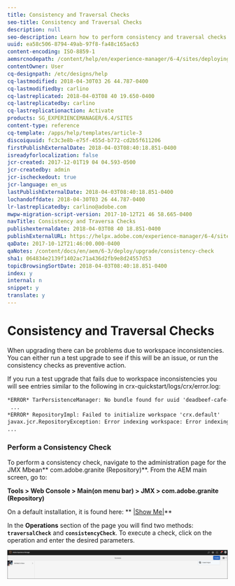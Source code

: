 ```yaml
---
title: Consistency and Traversal Checks
seo-title: Consistency and Traversal Checks
description: null
seo-description: Learn how to perform consistency and traversal checks.
uuid: ea58c506-8794-49ab-97f8-fa48c165ac63
content-encoding: ISO-8859-1
aemsrcnodepath: /content/help/en/experience-manager/6-4/sites/deploying/using/consistency-check
contentOwner: User
cq-designpath: /etc/designs/help
cq-lastmodified: 2018-04-30T03 26 44.787-0400
cq-lastmodifiedby: carlino
cq-lastreplicated: 2018-04-03T08 40 19.650-0400
cq-lastreplicatedby: carlino
cq-lastreplicationaction: Activate
products: SG_EXPERIENCEMANAGER/6.4/SITES
content-type: reference
cq-template: /apps/help/templates/article-3
discoiquuid: fc3c3e8b-e75f-455d-b772-cd2b5f611206
firstPublishExternalDate: 2018-04-03T08:40:18.851-0400
isreadyforlocalization: false
jcr-created: 2017-12-01T19 04 04.593-0500
jcr-createdby: admin
jcr-ischeckedout: true
jcr-language: en_us
lastPublishExternalDate: 2018-04-03T08:40:18.851-0400
lochandoffdate: 2018-04-30T03 26 44.787-0400
lr-lastreplicatedby: carlino@adobe.com
mwpw-migration-script-version: 2017-10-12T21 46 58.665-0400
navTitle: Consistency and Traversa Checks
publishexternaldate: 2018-04-03T08 40 18.851-0400
publishExternalURL: https://helpx.adobe.com/experience-manager/6-4/sites/deploying/using/consistency-check.html
qaDate: 2017-10-12T21:46:00.000-0400
qaNotes: /content/docs/en/aem/6-3/deploy/upgrade/consistency-check
sha1: 064834e2139f1402ac71a436d2fb9e8d24557d53
topicBrowsingSortDate: 2018-04-03T08:40:18.851-0400
index: y
internal: n
snippet: y
translate: y
---
```


# Consistency and Traversal Checks

When upgrading there can be problems due to workspace inconsistencies. You can either run a test upgrade to see if this will be an issue, or run the consistency checks as preventive action.

If you run a test upgrade that fails due to workspace inconsistencies you will see entries similar to the following in crx-quickstart/logs/crx/error.log:

```xml
*ERROR* TarPersistenceManager: No bundle found for uuid 'deadbeef-cafe-babe-cafe-babecafebabe'
 ...
*ERROR* RepositoryImpl: Failed to initialize workspace 'crx.default'
javax.jcr.RepositoryException: Error indexing workspace: Error indexing workspace: Error indexing workspace
...
```

### Perform a Consistency Check

To perform a consistency check, navigate to the administration page for the JMX Mbean** com.adobe.granite (Repository)**. From the AEM main screen, go to:

**Tools &gt; Web Console &gt; Main(on menu bar) &gt; JMX &gt; com.adobe.granite (Repository)**

On a default installation, it is found here: ** [|Show Me|](http://localhost:4502/system/console/jmx/com.adobe.granite%3Atype%3DRepository)**

In the **Operations** section of the page you will find two methods: **`traversalCheck`** and **`consistencyCheck`**. To execute a check, click on the operation and enter the desired parameters.

![](assets/chlimage_1.png) 